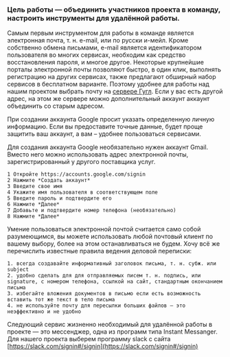 
### Цель работы — объединить участников проекта в команду, настроить инструменты для удалённой работы.

Самым первым инструментом для работы в команде является электронная почта, т. н. e-mail, или по русски и-мейл. Кроме собственно обмена письмами,  e-mail является идентификатором пользователя во многих сервисах, необходим как средство восстановления пароля, и многое другое. Некоторые крупнейшие порталы электронной почты позволяют быстро, в один клик,   выполнять регистрацию на других сервисах, также предлагают обширный набор сервисов в бесплатном варианте. Поэтому удобнее для работы над нашим проектом выбрать почту на [сервере  Гугл](https://mail.google.com). Если у вас есть другой адрес, на этом же сервере можно дополнительный аккаунт аккаунт объединить со старым адресом.

При создании аккаунта Google просит указать определенную личную информацию. Если вы предоставите точные данные, будет проще защитить ваш аккаунт, а вам – удобнее пользоваться сервисами.

Для создания аккаунта Google необязательно нужен аккаунт Gmail. Вместо него можно использовать адрес электронной почты, зарегистрированный у другого поставщика услуг.

    1 Откройте https://accounts.google.com/signin
    2 Нажмите *Создать аккаунт*
    3 Введите свое имя
    4 Укажите имя пользователя в соответствующем поле
    5 Введите пароль и подтвердите его
    6 Нажмите *Далее*
    7 Добавьте и подтвердите номер телефона (необязательно)
    8 Нажмите *Далее*

Умение пользоваться электронной почтой считается само собой разумеющимся, вы можете использовать любой почтовый клиент по вашему выбору, более на этом останавливаться не будем. Хочу всё же перечислить известные правила ведения деловой переписки:

    1. всегда создавайте информативный заголовок письма, т. н. субж. или subject
    2. удобно сделать для для отправляемых писем т. н. подпись, или signature, с номером телефона, ссылкой на сайт, стандартным окончанием письма
    3. избегайте вложения документов в письмо если есть возможность вставить тот же текст в тело письма
    4. не используйте почту для пересылки больших файлов — это неэффективно и не удобно


Следующий сервис жизненно необходимый для удалённой работы в проекте — это мессенджер, одна из программ типа Instant Messanger. Для нашего проекта выберем программу slack с сайта [https://slack.com/signin#/signin](https://slack.com/signin#/signin)
